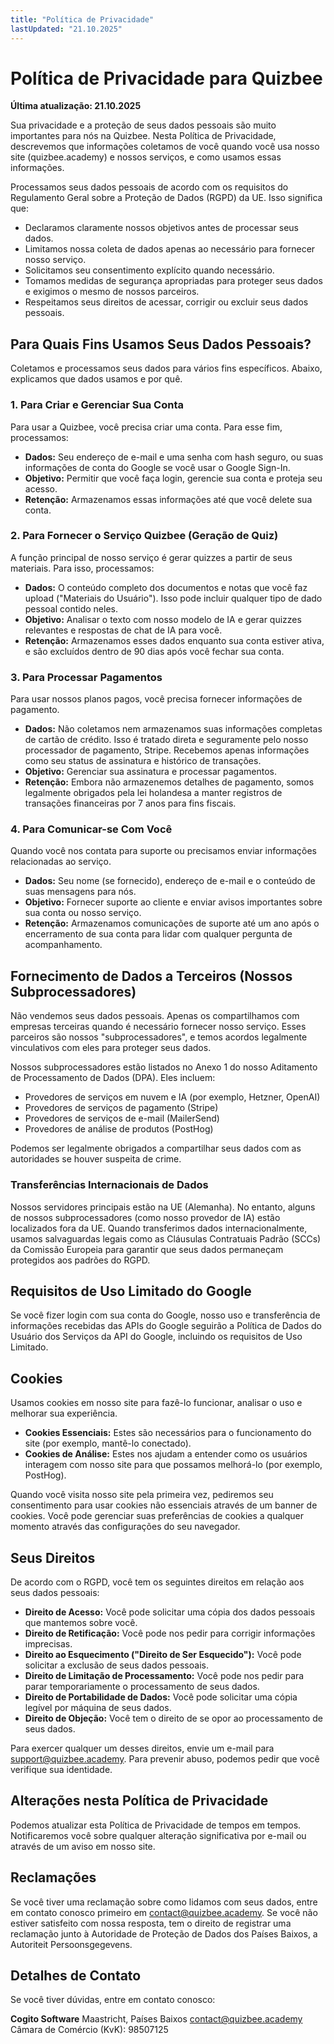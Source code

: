 ```yaml
---
title: "Política de Privacidade"
lastUpdated: "21.10.2025"
---
```


# Política de Privacidade para Quizbee

**Última atualização: 21.10.2025**

Sua privacidade e a proteção de seus dados pessoais são muito importantes para nós na Quizbee. Nesta Política de Privacidade, descrevemos que informações coletamos de você quando você usa nosso site (quizbee.academy) e nossos serviços, e como usamos essas informações.

Processamos seus dados pessoais de acordo com os requisitos do Regulamento Geral sobre a Proteção de Dados (RGPD) da UE. Isso significa que:

- Declaramos claramente nossos objetivos antes de processar seus dados.
- Limitamos nossa coleta de dados apenas ao necessário para fornecer nosso serviço.
- Solicitamos seu consentimento explícito quando necessário.
- Tomamos medidas de segurança apropriadas para proteger seus dados e exigimos o mesmo de nossos parceiros.
- Respeitamos seus direitos de acessar, corrigir ou excluir seus dados pessoais.

## Para Quais Fins Usamos Seus Dados Pessoais?

Coletamos e processamos seus dados para vários fins específicos. Abaixo, explicamos que dados usamos e por quê.

### 1. Para Criar e Gerenciar Sua Conta

Para usar a Quizbee, você precisa criar uma conta. Para esse fim, processamos:

- **Dados:** Seu endereço de e-mail e uma senha com hash seguro, ou suas informações de conta do Google se você usar o Google Sign-In.
- **Objetivo:** Permitir que você faça login, gerencie sua conta e proteja seu acesso.
- **Retenção:** Armazenamos essas informações até que você delete sua conta.

### 2. Para Fornecer o Serviço Quizbee (Geração de Quiz)

A função principal de nosso serviço é gerar quizzes a partir de seus materiais. Para isso, processamos:

- **Dados:** O conteúdo completo dos documentos e notas que você faz upload ("Materiais do Usuário"). Isso pode incluir qualquer tipo de dado pessoal contido neles.
- **Objetivo:** Analisar o texto com nosso modelo de IA e gerar quizzes relevantes e respostas de chat de IA para você.
- **Retenção:** Armazenamos esses dados enquanto sua conta estiver ativa, e são excluídos dentro de 90 dias após você fechar sua conta.

### 3. Para Processar Pagamentos

Para usar nossos planos pagos, você precisa fornecer informações de pagamento.

- **Dados:** Não coletamos nem armazenamos suas informações completas de cartão de crédito. Isso é tratado direta e seguramente pelo nosso processador de pagamento, Stripe. Recebemos apenas informações como seu status de assinatura e histórico de transações.
- **Objetivo:** Gerenciar sua assinatura e processar pagamentos.
- **Retenção:** Embora não armazenemos detalhes de pagamento, somos legalmente obrigados pela lei holandesa a manter registros de transações financeiras por 7 anos para fins fiscais.

### 4. Para Comunicar-se Com Você

Quando você nos contata para suporte ou precisamos enviar informações relacionadas ao serviço.

- **Dados:** Seu nome (se fornecido), endereço de e-mail e o conteúdo de suas mensagens para nós.
- **Objetivo:** Fornecer suporte ao cliente e enviar avisos importantes sobre sua conta ou nosso serviço.
- **Retenção:** Armazenamos comunicações de suporte até um ano após o encerramento de sua conta para lidar com qualquer pergunta de acompanhamento.

## Fornecimento de Dados a Terceiros (Nossos Subprocessadores)

Não vendemos seus dados pessoais. Apenas os compartilhamos com empresas terceiras quando é necessário fornecer nosso serviço. Esses parceiros são nossos "subprocessadores", e temos acordos legalmente vinculativos com eles para proteger seus dados.

Nossos subprocessadores estão listados no Anexo 1 do nosso Aditamento de Processamento de Dados (DPA). Eles incluem:

- Provedores de serviços em nuvem e IA (por exemplo, Hetzner, OpenAI)
- Provedores de serviços de pagamento (Stripe)
- Provedores de serviços de e-mail (MailerSend)
- Provedores de análise de produtos (PostHog)

Podemos ser legalmente obrigados a compartilhar seus dados com as autoridades se houver suspeita de crime.

### Transferências Internacionais de Dados

Nossos servidores principais estão na UE (Alemanha). No entanto, alguns de nossos subprocessadores (como nosso provedor de IA) estão localizados fora da UE. Quando transferimos dados internacionalmente, usamos salvaguardas legais como as Cláusulas Contratuais Padrão (SCCs) da Comissão Europeia para garantir que seus dados permaneçam protegidos aos padrões do RGPD.

## Requisitos de Uso Limitado do Google

Se você fizer login com sua conta do Google, nosso uso e transferência de informações recebidas das APIs do Google seguirão a Política de Dados do Usuário dos Serviços da API do Google, incluindo os requisitos de Uso Limitado.

## Cookies

Usamos cookies em nosso site para fazê-lo funcionar, analisar o uso e melhorar sua experiência.

- **Cookies Essenciais:** Estes são necessários para o funcionamento do site (por exemplo, mantê-lo conectado).
- **Cookies de Análise:** Estes nos ajudam a entender como os usuários interagem com nosso site para que possamos melhorá-lo (por exemplo, PostHog).

Quando você visita nosso site pela primeira vez, pediremos seu consentimento para usar cookies não essenciais através de um banner de cookies. Você pode gerenciar suas preferências de cookies a qualquer momento através das configurações do seu navegador.

## Seus Direitos

De acordo com o RGPD, você tem os seguintes direitos em relação aos seus dados pessoais:

- **Direito de Acesso:** Você pode solicitar uma cópia dos dados pessoais que mantemos sobre você.
- **Direito de Retificação:** Você pode nos pedir para corrigir informações imprecisas.
- **Direito ao Esquecimento ("Direito de Ser Esquecido"):** Você pode solicitar a exclusão de seus dados pessoais.
- **Direito de Limitação de Processamento:** Você pode nos pedir para parar temporariamente o processamento de seus dados.
- **Direito de Portabilidade de Dados:** Você pode solicitar uma cópia legível por máquina de seus dados.
- **Direito de Objeção:** Você tem o direito de se opor ao processamento de seus dados.

Para exercer qualquer um desses direitos, envie um e-mail para support@quizbee.academy. Para prevenir abuso, podemos pedir que você verifique sua identidade.

## Alterações nesta Política de Privacidade

Podemos atualizar esta Política de Privacidade de tempos em tempos. Notificaremos você sobre qualquer alteração significativa por e-mail ou através de um aviso em nosso site.

## Reclamações

Se você tiver uma reclamação sobre como lidamos com seus dados, entre em contato conosco primeiro em contact@quizbee.academy. Se você não estiver satisfeito com nossa resposta, tem o direito de registrar uma reclamação junto à Autoridade de Proteção de Dados dos Países Baixos, a Autoriteit Persoonsgegevens.

## Detalhes de Contato

Se você tiver dúvidas, entre em contato conosco:

**Cogito Software**
Maastricht, Países Baixos
contact@quizbee.academy
Câmara de Comércio (KvK): 98507125
